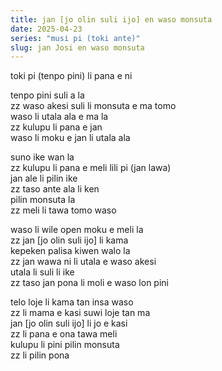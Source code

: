 ```yaml
---
title: jan [jo olin suli ijo] en waso monsuta
date: 2025-04-23
series: "musi pi (toki ante)"
slug: jan Josi en waso monsuta
---
```


toki pi (tenpo pini) li pana e ni  

tenpo pini suli a la  
zz waso akesi suli li monsuta e ma tomo  
waso li utala ala e ma la  
zz kulupu li pana e jan  
waso li moku e jan li utala ala  

suno ike wan la  
zz kulupu li pana e meli lili pi (jan lawa)  
jan ale li pilin ike  
zz taso ante ala li ken  
pilin monsuta la  
zz meli li tawa tomo waso  

waso li wile open moku e meli la  
zz jan [jo olin suli ijo] li kama  
kepeken palisa kiwen walo la  
zz jan wawa ni li utala e waso akesi  
utala li suli li ike  
zz taso jan pona li moli e waso lon pini  

telo loje li kama tan insa waso  
zz li mama e kasi suwi loje tan ma  
jan [jo olin suli ijo] li jo e kasi  
zz li pana e ona tawa meli  
kulupu li pini pilin monsuta  
zz li pilin pona
